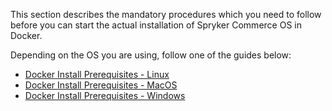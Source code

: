 This section describes the mandatory procedures which you need to follow before you can start the actual installation of Spryker Commerce OS in Docker.

Depending on the OS you are using, follow one of the guides below:

* [Docker Install Prerequisites - Linux](https://documentation.spryker.com/v3/docs/docker-install-prerequisites-linux-201907)
* [Docker Install Prerequisites - MacOS](https://documentation.spryker.com/v3/docs/docker-install-prerequisites-macos-201907)
* [Docker Install Prerequisites - Windows](https://documentation.spryker.com/v3/docs/docker-install-prerequisites-windows-201907)